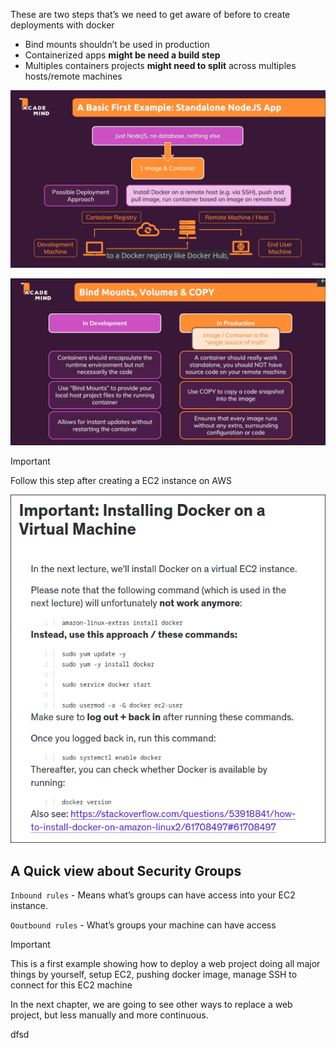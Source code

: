  

These are two steps that’s we need to get aware of before to create deployments with docker

  

- Bind mounts shouldn’t be used in production
- Containerized apps **might be need a build step**
- Multiples containers projects **might need to split** across multiples hosts/remote machines


![image 2](../../assets/image%202.png)

![image 1](../../assets/image%201.png)
  

  

> [!important]  
> Follow this step after creating a EC2 instance on AWS  


![image 2 2](../../assets/image%202%202.png)
  

## A Quick view about Security Groups


`Inbound rules` - Means what’s groups can have access into your EC2 instance.

`Ooutbound rules` - What’s groups your machine can have access

  

> [!important]  
> This is a first example showing how to deploy a web project doing all major things by yourself, setup EC2, pushing docker image, manage SSH to connect for this EC2 machine  

 

In the next chapter, we are going to see other ways to replace a web project, but less manually and more continuous.

dfsd


